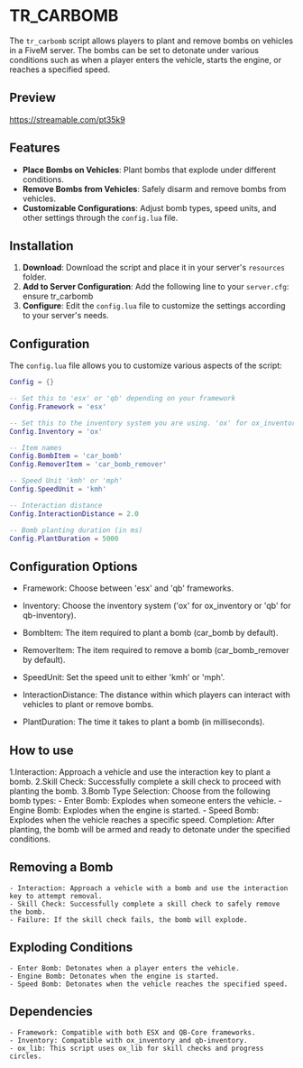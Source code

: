 # TR_CARBOMB

The `tr_carbomb` script allows players to plant and remove bombs on vehicles in a FiveM server. The bombs can be set to detonate under various conditions such as when a player enters the vehicle, starts the engine, or reaches a specified speed.

## Preview
https://streamable.com/pt35k9

## Features

- **Place Bombs on Vehicles**: Plant bombs that explode under different conditions.
- **Remove Bombs from Vehicles**: Safely disarm and remove bombs from vehicles.
- **Customizable Configurations**: Adjust bomb types, speed units, and other settings through the `config.lua` file.

## Installation

1. **Download**: Download the script and place it in your server's `resources` folder.
2. **Add to Server Configuration**: Add the following line to your `server.cfg`: ensure tr_carbomb
3. **Configure**: Edit the `config.lua` file to customize the settings according to your server's needs.

## Configuration

The `config.lua` file allows you to customize various aspects of the script:

```lua
Config = {}

-- Set this to 'esx' or 'qb' depending on your framework
Config.Framework = 'esx'

-- Set this to the inventory system you are using. 'ox' for ox_inventory or 'qb' for qb-inventory
Config.Inventory = 'ox'

-- Item names
Config.BombItem = 'car_bomb'
Config.RemoverItem = 'car_bomb_remover'

-- Speed Unit 'kmh' or 'mph'
Config.SpeedUnit = 'kmh'

-- Interaction distance
Config.InteractionDistance = 2.0

-- Bomb planting duration (in ms)
Config.PlantDuration = 5000
```
## Configuration Options

- Framework: Choose between 'esx' and 'qb' frameworks.

- Inventory: Choose the inventory system ('ox' for ox_inventory or 'qb' for qb-inventory).

- BombItem: The item required to plant a bomb (car_bomb by default).

- RemoverItem: The item required to remove a bomb (car_bomb_remover by default).

- SpeedUnit: Set the speed unit to either 'kmh' or 'mph'.

- InteractionDistance: The distance within which players can interact with vehicles to plant or remove bombs.

- PlantDuration: The time it takes to plant a bomb (in milliseconds).

## How to use

1.Interaction: Approach a vehicle and use the interaction key to plant a bomb.
2.Skill Check: Successfully complete a skill check to proceed with planting the bomb.
3.Bomb Type Selection: Choose from the following bomb types:
    - Enter Bomb: Explodes when someone enters the vehicle.
    - Engine Bomb: Explodes when the engine is started.
    - Speed Bomb: Explodes when the vehicle reaches a specific speed.
Completion: After planting, the bomb will be armed and ready to detonate under the specified conditions.

## Removing a Bomb

    - Interaction: Approach a vehicle with a bomb and use the interaction key to attempt removal.
    - Skill Check: Successfully complete a skill check to safely remove the bomb.
    - Failure: If the skill check fails, the bomb will explode.

## Exploding Conditions

    - Enter Bomb: Detonates when a player enters the vehicle.
    - Engine Bomb: Detonates when the engine is started.
    - Speed Bomb: Detonates when the vehicle reaches the specified speed.

## Dependencies

    - Framework: Compatible with both ESX and QB-Core frameworks.
    - Inventory: Compatible with ox_inventory and qb-inventory.
    - ox_lib: This script uses ox_lib for skill checks and progress circles.
